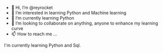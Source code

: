 - 👋 Hi, I’m @reyrocket
- 👀 I’m interested in learning Python and Machine learning
- 🌱 I’m currently learning Python
- 💞️ I’m looking to collaborate on anything, anyone to enhance my learning curve
- 📫 How to reach me ...

<!---
reyrocket/reyrocket is a ✨ special ✨ repository because its `README.md` (this file) appears on your GitHub profile.
You can click the Preview link to take a look at your changes.
--->
I'm currently learning Python and Sql.
